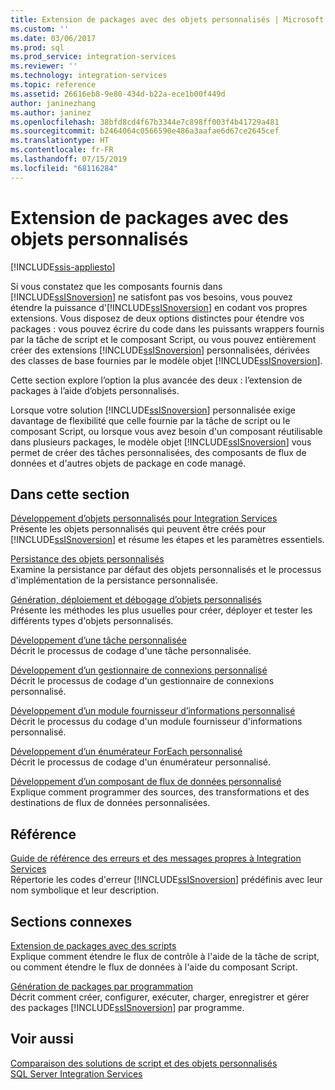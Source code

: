 ```yaml
---
title: Extension de packages avec des objets personnalisés | Microsoft Docs
ms.custom: ''
ms.date: 03/06/2017
ms.prod: sql
ms.prod_service: integration-services
ms.reviewer: ''
ms.technology: integration-services
ms.topic: reference
ms.assetid: 26616eb8-9e80-434d-b22a-ece1b00f449d
author: janinezhang
ms.author: janinez
ms.openlocfilehash: 38bfd8cd4f67b3344e7c898ff003f4b41729a481
ms.sourcegitcommit: b2464064c0566590e486a3aafae6d67ce2645cef
ms.translationtype: HT
ms.contentlocale: fr-FR
ms.lasthandoff: 07/15/2019
ms.locfileid: "68116284"
---
```

# <a name="extending-packages-with-custom-objects"></a>Extension de packages avec des objets personnalisés

[!INCLUDE[ssis-appliesto](../../includes/ssis-appliesto-ssvrpluslinux-asdb-asdw-xxx.md)]


  Si vous constatez que les composants fournis dans [!INCLUDE[ssISnoversion](../../includes/ssisnoversion-md.md)] ne satisfont pas vos besoins, vous pouvez étendre la puissance d'[!INCLUDE[ssISnoversion](../../includes/ssisnoversion-md.md)] en codant vos propres extensions. Vous disposez de deux options distinctes pour étendre vos packages : vous pouvez écrire du code dans les puissants wrappers fournis par la tâche de script et le composant Script, ou vous pouvez entièrement créer des extensions [!INCLUDE[ssISnoversion](../../includes/ssisnoversion-md.md)] personnalisées, dérivées des classes de base fournies par le modèle objet [!INCLUDE[ssISnoversion](../../includes/ssisnoversion-md.md)].  
  
 Cette section explore l’option la plus avancée des deux : l’extension de packages à l’aide d’objets personnalisés.  
  
 Lorsque votre solution [!INCLUDE[ssISnoversion](../../includes/ssisnoversion-md.md)] personnalisée exige davantage de flexibilité que celle fournie par la tâche de script ou le composant Script, ou lorsque vous avez besoin d'un composant réutilisable dans plusieurs packages, le modèle objet [!INCLUDE[ssISnoversion](../../includes/ssisnoversion-md.md)] vous permet de créer des tâches personnalisées, des composants de flux de données et d'autres objets de package en code managé.  
  
## <a name="in-this-section"></a>Dans cette section  
 [Développement d’objets personnalisés pour Integration Services](../../integration-services/extending-packages-custom-objects/developing-custom-objects-for-integration-services.md)  
 Présente les objets personnalisés qui peuvent être créés pour [!INCLUDE[ssISnoversion](../../includes/ssisnoversion-md.md)] et résume les étapes et les paramètres essentiels.  
  
 [Persistance des objets personnalisés](../../integration-services/extending-packages-custom-objects/persisting-custom-objects.md)  
 Examine la persistance par défaut des objets personnalisés et le processus d'implémentation de la persistance personnalisée.  
  
 [Génération, déploiement et débogage d’objets personnalisés](../../integration-services/extending-packages-custom-objects/building-deploying-and-debugging-custom-objects.md)  
 Présente les méthodes les plus usuelles pour créer, déployer et tester les différents types d'objets personnalisés.  
  
 [Développement d’une tâche personnalisée](../../integration-services/extending-packages-custom-objects/task/developing-a-custom-task.md)  
 Décrit le processus de codage d'une tâche personnalisée.  
  
 [Développement d’un gestionnaire de connexions personnalisé](../../integration-services/extending-packages-custom-objects/connection-manager/developing-a-custom-connection-manager.md)  
 Décrit le processus de codage d'un gestionnaire de connexions personnalisé.  
  
 [Développement d’un module fournisseur d’informations personnalisé](../../integration-services/extending-packages-custom-objects/log-provider/developing-a-custom-log-provider.md)  
 Décrit le processus du codage d'un module fournisseur d'informations personnalisé.  
  
 [Développement d’un énumérateur ForEach personnalisé](../../integration-services/extending-packages-custom-objects/foreach-enumerator/developing-a-custom-foreach-enumerator.md)  
 Décrit le processus de codage d'un énumérateur personnalisé.  
  
 [Développement d’un composant de flux de données personnalisé](../../integration-services/extending-packages-custom-objects/data-flow/developing-a-custom-data-flow-component.md)  
 Explique comment programmer des sources, des transformations et des destinations de flux de données personnalisées.  
  
## <a name="reference"></a>Référence  
 [Guide de référence des erreurs et des messages propres à Integration Services](../../integration-services/integration-services-error-and-message-reference.md)  
 Répertorie les codes d'erreur [!INCLUDE[ssISnoversion](../../includes/ssisnoversion-md.md)] prédéfinis avec leur nom symbolique et leur description.  
  
## <a name="related-sections"></a>Sections connexes  
 [Extension de packages avec des scripts](../../integration-services/extending-packages-scripting/extending-packages-with-scripting.md)  
 Explique comment étendre le flux de contrôle à l'aide de la tâche de script, ou comment étendre le flux de données à l'aide du composant Script.  
  
 [Génération de packages par programmation](../../integration-services/building-packages-programmatically/building-packages-programmatically.md)  
 Décrit comment créer, configurer, exécuter, charger, enregistrer et gérer des packages [!INCLUDE[ssISnoversion](../../includes/ssisnoversion-md.md)] par programme.  
  
## <a name="see-also"></a>Voir aussi  
 [Comparaison des solutions de script et des objets personnalisés](../../integration-services/extending-packages-scripting/comparing-scripting-solutions-and-custom-objects.md)   
 [SQL Server Integration Services](../../integration-services/sql-server-integration-services.md)  
  
  
